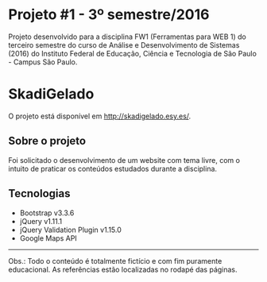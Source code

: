 # Projeto #1 - 3º semestre/2016

Projeto desenvolvido para a disciplina FW1 (Ferramentas para WEB 1) do terceiro semestre do curso de Análise e Desenvolvimento de Sistemas (2016) do Instituto Federal de Educação, Ciência e Tecnologia de São Paulo - Campus São Paulo. 


# SkadiGelado

O projeto está disponível em http://skadigelado.esy.es/.

## Sobre o projeto

Foi solicitado o desenvolvimento de um website com tema livre, com o intuito de praticar os conteúdos estudados durante a disciplina. 

## Tecnologias

- Bootstrap v3.3.6
- jQuery v1.11.1 
- jQuery Validation Plugin v1.15.0
- Google Maps API

***
Obs.: Todo o conteúdo é totalmente fictício e com fim puramente educacional. As referências estão localizadas no rodapé das páginas.
